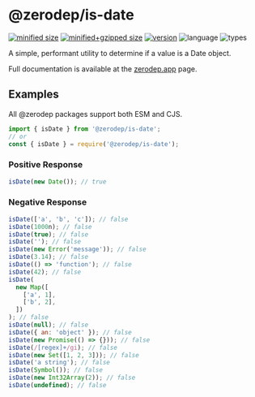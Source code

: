 # @zerodep/is-date

[![minified size](https://img.shields.io/bundlephobia/min/@zerodep/is-date?style=flat-square&color=blue)](https://bundlephobia.com/package/@zerodep/is-date)
[![minified+gzipped size](https://img.shields.io/bundlephobia/minzip/@zerodep/is-date?style=flat-square&color=blue)](https://bundlephobia.com/package/@zerodep/is-date)
[![version](https://img.shields.io/npm/v/@zerodep/is-date?style=flat-square&color=blue)](https://www.npmjs.com/package/@zerodep/is-date)
![language](https://img.shields.io/badge/typescript-100%25-blue?style=flat-square)
![types](https://img.shields.io/badge/types-included-blue?style=flat-square)

A simple, performant utility to determine if a value is a Date object.

Full documentation is available at the [zerodep.app](http://zerodep.app/is/date) page.

## Examples

All @zerodep packages support both ESM and CJS.

```javascript
import { isDate } from '@zerodep/is-date';
// or
const { isDate } = require('@zerodep/is-date');
```

### Positive Response

```javascript
isDate(new Date()); // true
```

### Negative Response

```javascript
isDate(['a', 'b', 'c']); // false
isDate(1000n); // false
isDate(true); // false
isDate(''); // false
isDate(new Error('message')); // false
isDate(3.14); // false
isDate(() => 'function'); // false
isDate(42); // false
isDate(
  new Map([
    ['a', 1],
    ['b', 2],
  ])
); // false
isDate(null); // false
isDate({ an: 'object' }); // false
isDate(new Promise(() => {})); // false
isDate(/[regex]+/gi); // false
isDate(new Set([1, 2, 3])); // false
isDate('a string'); // false
isDate(Symbol()); // false
isDate(new Int32Array(2)); // false
isDate(undefined); // false
```
